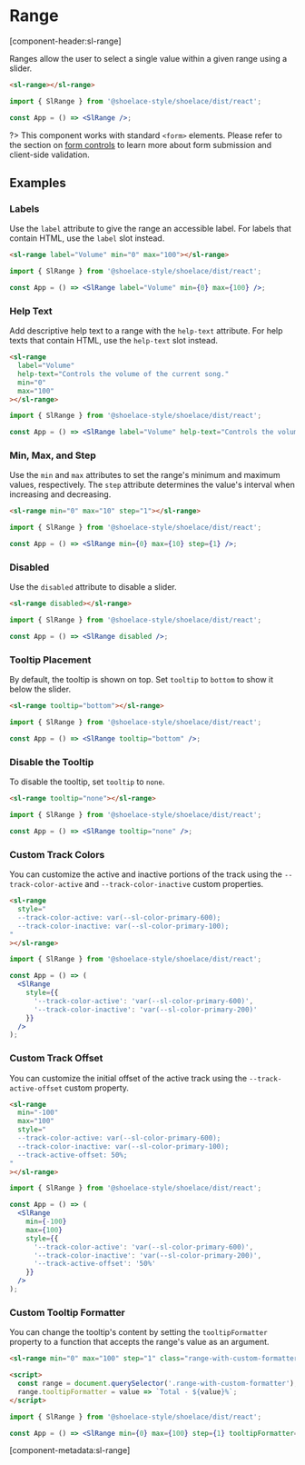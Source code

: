 # Range

[component-header:sl-range]

Ranges allow the user to select a single value within a given range using a slider.

```html preview
<sl-range></sl-range>
```

```jsx react
import { SlRange } from '@shoelace-style/shoelace/dist/react';

const App = () => <SlRange />;
```

?> This component works with standard `<form>` elements. Please refer to the section on [form controls](/getting-started/form-controls) to learn more about form submission and client-side validation.

## Examples

### Labels

Use the `label` attribute to give the range an accessible label. For labels that contain HTML, use the `label` slot instead.

```html preview
<sl-range label="Volume" min="0" max="100"></sl-range>
```

```jsx react
import { SlRange } from '@shoelace-style/shoelace/dist/react';

const App = () => <SlRange label="Volume" min={0} max={100} />;
```

### Help Text

Add descriptive help text to a range with the `help-text` attribute. For help texts that contain HTML, use the `help-text` slot instead.

```html preview
<sl-range
  label="Volume"
  help-text="Controls the volume of the current song."
  min="0"
  max="100"
></sl-range>
```

```jsx react
import { SlRange } from '@shoelace-style/shoelace/dist/react';

const App = () => <SlRange label="Volume" help-text="Controls the volume of the current song." min={0} max={100} />;
```

### Min, Max, and Step

Use the `min` and `max` attributes to set the range's minimum and maximum values, respectively. The `step` attribute determines the value's interval when increasing and decreasing.

```html preview
<sl-range min="0" max="10" step="1"></sl-range>
```

```jsx react
import { SlRange } from '@shoelace-style/shoelace/dist/react';

const App = () => <SlRange min={0} max={10} step={1} />;
```

### Disabled

Use the `disabled` attribute to disable a slider.

```html preview
<sl-range disabled></sl-range>
```

```jsx react
import { SlRange } from '@shoelace-style/shoelace/dist/react';

const App = () => <SlRange disabled />;
```

### Tooltip Placement

By default, the tooltip is shown on top. Set `tooltip` to `bottom` to show it below the slider.

```html preview
<sl-range tooltip="bottom"></sl-range>
```

```jsx react
import { SlRange } from '@shoelace-style/shoelace/dist/react';

const App = () => <SlRange tooltip="bottom" />;
```

### Disable the Tooltip

To disable the tooltip, set `tooltip` to `none`.

```html preview
<sl-range tooltip="none"></sl-range>
```

```jsx react
import { SlRange } from '@shoelace-style/shoelace/dist/react';

const App = () => <SlRange tooltip="none" />;
```

### Custom Track Colors

You can customize the active and inactive portions of the track using the `--track-color-active` and `--track-color-inactive` custom properties.

```html preview
<sl-range
  style="
  --track-color-active: var(--sl-color-primary-600);
  --track-color-inactive: var(--sl-color-primary-100);
"
></sl-range>
```

```jsx react
import { SlRange } from '@shoelace-style/shoelace/dist/react';

const App = () => (
  <SlRange
    style={{
      '--track-color-active': 'var(--sl-color-primary-600)',
      '--track-color-inactive': 'var(--sl-color-primary-200)'
    }}
  />
);
```

### Custom Track Offset

You can customize the initial offset of the active track using the `--track-active-offset` custom property.

```html preview
<sl-range
  min="-100"
  max="100"
  style="
  --track-color-active: var(--sl-color-primary-600);
  --track-color-inactive: var(--sl-color-primary-100);
  --track-active-offset: 50%;
"
></sl-range>
```

```jsx react
import { SlRange } from '@shoelace-style/shoelace/dist/react';

const App = () => (
  <SlRange
    min={-100}
    max={100}
    style={{
      '--track-color-active': 'var(--sl-color-primary-600)',
      '--track-color-inactive': 'var(--sl-color-primary-200)',
      '--track-active-offset': '50%'
    }}
  />
);
```

### Custom Tooltip Formatter

You can change the tooltip's content by setting the `tooltipFormatter` property to a function that accepts the range's value as an argument.

```html preview
<sl-range min="0" max="100" step="1" class="range-with-custom-formatter"></sl-range>

<script>
  const range = document.querySelector('.range-with-custom-formatter');
  range.tooltipFormatter = value => `Total - ${value}%`;
</script>
```

```jsx react
import { SlRange } from '@shoelace-style/shoelace/dist/react';

const App = () => <SlRange min={0} max={100} step={1} tooltipFormatter={value => `Total - ${value}%`} />;
```

[component-metadata:sl-range]
